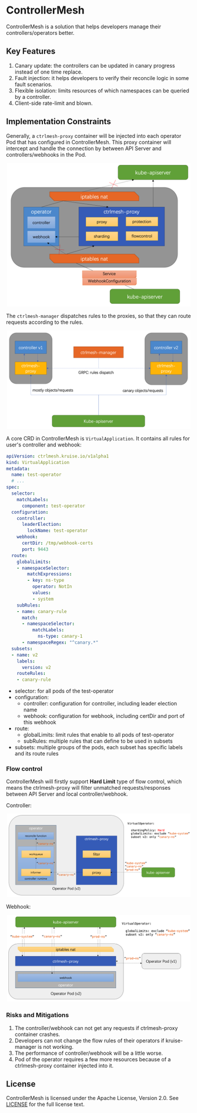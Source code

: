 # ControllerMesh

ControllerMesh is a solution that helps developers manage their controllers/operators better.

## Key Features

1. Canary update: the controllers can be updated in canary progress instead of one time replace.
2. Fault injection: it helps developers to verify their reconcile logic in some fault scenarios.
3. Flexible isolation: limits resources of which namespaces can be queried by a controller.
4. Client-side rate-limit and blown.

## Implementation Constraints

Generally, a `ctrlmesh-proxy` container will be injected into each operator Pod that has configured in ControllerMesh.
This proxy container will intercept and handle the connection by between API Server and controllers/webhooks in the Pod.

<p align="center"><img width="500" src="./docs/img/readme-1.png"/></p>

The `ctrlmesh-manager` dispatches rules to the proxies, so that they can route requests according to the rules.

<p align="center"><img width="500" src="./docs/img/readme-2.png"/></p>

A core CRD in ControllerMesh is `VirtualApplication`. It contains all rules for user's controller and webhook:

```yaml
apiVersion: ctrlmesh.kruise.io/v1alpha1
kind: VirtualApplication
metadata:
  name: test-operator
  # ...
spec:
  selector:
    matchLabels:
      component: test-operator
  configuration:
    controller:
      leaderElection:
        lockName: test-operator
    webhook:
      certDir: /tmp/webhook-certs
      port: 9443
  route:
    globalLimits:
    - namespaceSelector:
        matchExpressions:
        - key: ns-type
          operator: NotIn
          values:
          - system
    subRules:
    - name: canary-rule
      match:
      - namespaceSelector:
          matchLabels:
            ns-type: canary-1
      - namespaceRegex: "^canary.*"
  subsets:
  - name: v2
    labels:
      version: v2
    routeRules:
    - canary-rule
```

- selector: for all pods of the test-operator
- configuration:
  - controller: configuration for controller, including leader election name
  - webhook: configuration for webhook, including certDir and port of this webhook
- route:
  - globalLimits: limit rules that enable to all pods of test-operator
  - subRules: multiple rules that can define to be used in subsets
- subsets: multiple groups of the pods, each subset has specific labels and its route rules

### Flow control

ControllerMesh will firstly support **Hard Limit** type of flow control,
which means the ctrlmesh-proxy will filter unmatched requests/responses between API Server and local controller/webhook.

Controller:

<p align="center"><img width="500" src="./docs/img/readme-3.png"/></p>

Webhook:

<p align="center"><img width="500" src="./docs/img/readme-4.png"/></p>

### Risks and Mitigations

1. The controller/webhook can not get any requests if ctrlmesh-proxy container crashes.
2. Developers can not change the flow rules of their operators if kruise-manager is not working.
3. The performance of controller/webhook will be a little worse.
4. Pod of the operator requires a few more resources because of a ctrlmesh-proxy container injected into it.

## License

ControllerMesh is licensed under the Apache License, Version 2.0. See [LICENSE](./LICENSE.md) for the full license text.

